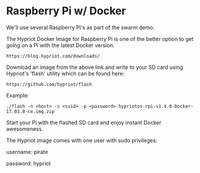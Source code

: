 # Raspberry Pi w/ Docker

We'll use several Raspberry Pi's as part of the swarm demo.

The Hypriot Docker Image for Raspberry Pi is one of the better option to get going on a Pi with the latest Docker version.

    https://blog.hypriot.com/downloads/

Download an image from the above link and write to your SD card using Hypriot's 'flash' utility which can be found here:

    https://github.com/hypriot/flash

Example:

    ./flash -n <host> -s <ssid> -p <password> hypriotos-rpi-v1.4.0-Docker-17.03.0-ce.img.zip


Start your Pi with the flashed SD card and enjoy instant Docker awesomeness.

The Hypriot image comes with one user with sudo privileges:

username: pirate

password: hypriot


